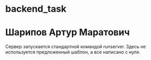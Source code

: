 # backend_task
# Шарипов Артур Маратович
Сервер запускается стандартной командой runserver. Здесь не используется предложенный шаблон, а все написано с нуля.
